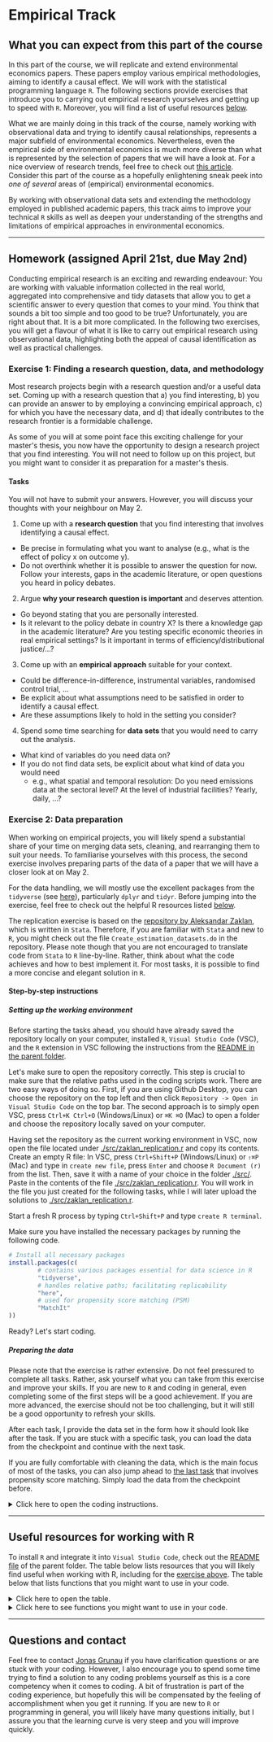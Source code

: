# Empirical Track

## What you can expect from this part of the course

In this part of the course, we will replicate and extend environmental economics papers. These papers employ various empirical methodologies, aiming to identify a causal effect. We will work with the statistical programming language `R`. The following sections provide exercises that introduce you to carrying out empirical research yourselves and getting up to speed with `R`. Moreover, you will find a list of useful resources [below](#useful-resources-for-working-with-r).

What we are mainly doing in this track of the course, namely working with observational data and trying to identify causal relationships, represents a major subfield of environmental economics. Nevertheless, even the empirical side of environmental economics is much more diverse than what is represented by the selection of papers that we will have a look at. For a nice overview of research trends, feel free to check out [this article](https://doi.org/10.1016/j.jeem.2018.08.001). Consider this part of the course as a hopefully enlightening sneak peek into *one of several* areas of (empirical) environmental economics.

By working with observational data sets and extending the methodology employed in published academic papers, this track aims to improve your technical `R` skills as well as deepen your understanding of the strengths and limitations of empirical approaches in environmental economics.

---

## Homework (assigned April 21st, due May 2nd)

Conducting empirical research is an exciting and rewarding endeavour: You are working with valuable information collected in the real world, aggregated into comprehensive and tidy datasets that allow you to get a scientific answer to every question that comes to your mind. You think that sounds a bit too simple and too good to be true? Unfortunately, you are right about that. It is a bit more complicated. In the following two exercises, you will get a flavour of what it is like to carry out empirical research using observational data, highlighting both the appeal of causal identification as well as practical challenges.

### Exercise 1: Finding a research question, data, and methodology

Most research projects begin with a research question and/or a useful data set. Coming up with a research question that a) you find interesting, b) you can provide an answer to by employing a convincing empirical approach, c) for which you have the necessary data, and d) that ideally contributes to the research frontier is a formidable challenge.

As some of you will at some point face this exciting challenge for your master's thesis, you now have the opportunity to design a research project that you find interesting. You will not need to follow up on this project, but you might want to consider it as preparation for a master's thesis.

#### Tasks

You will not have to submit your answers. However, you will discuss your thoughts with your neighbour on May 2.

1. Come up with a **research question** that you find interesting that involves identifying a causal effect.

- Be precise in formulating what you want to analyse (e.g., what is the effect of policy x on outcome y).
- Do not overthink whether it is possible to answer the question for now. Follow your interests, gaps in the academic literature, or open questions you heard in policy debates.

2. Argue **why your research question is important** and deserves attention.

- Go beyond stating that you are personally interested.
- Is it relevant to the policy debate in country X? Is there a knowledge gap in the academic literature? Are you testing specific economic theories in real empirical settings? Is it important in terms of efficiency/distributional justice/...?

3. Come up with an **empirical approach** suitable for your context.

- Could be difference-in-difference, instrumental variables, randomised control trial, ...
- Be explicit about what assumptions need to be satisfied in order to identify a causal effect.
- Are these assumptions likely to hold in the setting you consider?

4. Spend some time searching for **data sets** that you would need to carry out the analysis.

- What kind of variables do you need data on?
- If you do not find data sets, be explicit about what kind of data you would need
  - e.g., what spatial and temporal resolution: Do you need emissions data at the sectoral level? At the level of industrial facilities? Yearly, daily, ...?

### Exercise 2: Data preparation

When working on empirical projects, you will likely spend a substantial share of your time on merging data sets, cleaning, and rearranging them to suit your needs. To familiarise yourselves with this process, the second exercise involves preparing parts of the data of a paper that we will have a closer look at on May 2.

For the data handling, we will mostly use the excellent packages from the `tidyverse` (see [here](https://www.tidyverse.org/packages/)), particularly `dplyr` and `tidyr`. Before jumping into the exercise, feel free to check out the helpful R resources listed [below](#useful-resources-for-working-with-r).

The replication exercise is based on the [repository by Aleksandar Zaklan](https://doi.org/10.3886/E152861V1), which is written in `Stata`. Therefore, if you are familiar with `Stata` and new to `R`, you might check out the file `Create_estimation_datasets.do` in the repository. Please note though that you are not encouraged to translate code from `Stata` to `R` line-by-line. Rather, think about what the code achieves and how to best implement it. For most tasks, it is possible to find a more concise and elegant solution in `R`.

#### Step-by-step instructions

##### Setting up the working environment

Before starting the tasks ahead, you should have already saved the repository locally on your computer, installed `R`, `Visual Studio Code` (VSC), and the `R` extension in VSC following the instructions from the [README in the parent folder](../README.md).

Let's make sure to open the repository correctly. This step is crucial to make sure that the relative paths used in the coding scripts work. There are two easy ways of doing so. First, if you are using Github Desktop, you can choose the repository on the top left and then click `Repository -> Open in Visual Studio Code` on the top bar. The second approach is to simply open VSC, press `Ctrl+K Ctrl+O` (Windows/Linux) or `⌘K ⌘O` (Mac) to open a folder and choose the repository locally saved on your computer.

Having set the repository as the current working environment in VSC, now open the file located under [./src/zaklan_replication.r](./src/zaklan_replication.r) and copy its contents. Create an empty R file: In VSC, press `Ctrl+Shift+P` (Windows/Linux) or `⇧⌘P` (Mac) and type in `create new file`, press `Enter` and choose `R Document (r)` from the list. Then, save it with a name of your choice in the folder [./src/](./src/). Paste in the contents of the file [./src/zaklan_replication.r](./src/zaklan_replication.r). You will work in the file you just created for the following tasks, while I will later upload the solutions to [./src/zaklan_replication.r](./src/zaklan_replication.r).

Start a fresh R process by typing `Ctrl+Shift+P` and type `create R terminal`.

Make sure you have installed the necessary packages by running the following code.

``` r
# Install all necessary packages
install.packages(c(
        # contains various packages essential for data science in R
        "tidyverse",
        # handles relative paths; facilitating replicability
        "here",
        # used for propensity score matching (PSM)
        "MatchIt"
))
```

Ready? Let's start coding.

##### Preparing the data

Please note that the exercise is rather extensive. Do not feel pressured to complete all tasks. Rather, ask yourself what you can take from this exercise and improve your skills. If you are new to `R` and coding in general, even completing some of the first steps will be a good achievement. If you are more advanced, the exercise should not be too challenging, but it will still be a good opportunity to refresh your skills.

After each task, I provide the data set in the form how it should look like after the task. If you are stuck with a specific task, you can load the data from the checkpoint and continue with the next task.

If you are fully comfortable with cleaning the data, which is the main focus of most of the tasks, you can also jump ahead to [the last task](#task-add-propensity-scores-to-the-data) that involves propensity score matching. Simply load the data from the checkpoint before.

<details>
<summary> Click here to open the coding instructions. </summary>

###### Task: Loading the packages

You should now have opened the file you created in the [previous step](#setting-up-the-working-environment) and have inserted the code that was provided in [./src/zaklan_replication.r](./src/zaklan_replication.r).

Load the packages and set the reference point for relative paths by running the code from `library(tidyverse)` to `here()`. The last piece of output in the R terminal should now display the path of the repository:

``` r
> here()
[1] "C:/.../adv_env_econ_24"
```

###### Task: Loading and cleaning the EUTL data

- Import the six data sets stored under [./data/zaklan_replication](./data/zaklan_replication/). Name them after the file names without the `.csv` extension, e.g., `electricity_market_data`.
- Create a data set called `data_inst` based on the data set `eutl_oha_data`.
- Keep only the years (column `year`) between and including 2009 and 2017.
- Keep the following columns (drop the rest):

``` r
c(
        "installationidentifier",
        "account_holder",
        "registry_code",
        "installation_name",
        "year",
        "allocated",
        "verified_emiss"
)
```

- Transform `verified_emiss` to a numeric variable (keeping the name). If `verified_emiss` is one of `c("Excluded", "Not Reported")`, set it to `NA`.

<details>
<summary> If you cannot solve this task: Click here to access the data checkpoint. </summary>

The data set after this task should look like this: [./data/zaklan_replication/checkpoints/clean_eutl.csv](./data/zaklan_replication/checkpoints/clean_eutl.csv)

</details>

###### Task: Add NACE codes

- Add the data set `nace` to `data_inst`, preserving all observations (rows) in `data_inst`. Use the following variables as identifiers: `c("registry_code", "installationidentifier")`.
- Keep only observations where `nacerev2` is one of:

``` r
c(
        "35.00",
        "35.10",
        "35.11",
        "35.13",
        "35.14",
        "35.20",
        "35.21",
        "35.22",
        "35.23",
        "35.30"
)
```

- Remove observations where the country (`registry_code`) is `"GB"`.

<details>
<summary> If you cannot solve this task: Click here to access the data checkpoint. </summary>

The data set after this task should look like this: [./data/zaklan_replication/checkpoints/nace.csv](./data/zaklan_replication/checkpoints/nace.csv)

</details>

###### Task: Further cleaning and create treatment variables

- Replace `NA` values in the columns `c(verified_emiss, allocated)` with `0`.
- For `verified_emiss`, set values smaller than `10` to `0`.
- Group the data by `installationidentifier` and `registry_code` and remove the groups, in which at least one value of `verified_emiss` is `NA` or `0`. Ungroup the data.
- Create a new variable `ln_emissions` that is the natural logarithm of `verified_emiss`.
- Sort the data by `installationidentifier` and `registry_code`.
- Create one installation and one firm identifier. `inst_num` should be unique for each combination of `c("installationidentifier", "registry_code")`, while `firm_num` should be unique for each `account_holder`.
- Create the variable `treated` that should equal `1` if the country (as defined by `registry_code`) is not part of the vector below and `0` otherwise:

``` r
c(
        "BG",
        "CY",
        "CZ",
        "EE",
        "HU",
        "LT",
        "PL",
        "RO"
)
```

- Create a variable `post` that equals `1` if the year is between and including `2013` and `2017` and `0` otherwise. Create `post_treated` as the interaction of `post` and `treated`.
- Create the variables `post_2009`, `post_[...]` through `post_2017`. They should equal `1` if `year` is equal to the respective year indicated in the column name and `0` otherwise. For instance, `post_2013` should equal `1` if `year` is equal to `2013` and `0` otherwise.
- Finally, create the variables `post_2009_treated`, `post_[...]_treated` through `post_2017_treated` as the interactions of the respective `post_[...]` and `treated`.

<details>
<summary> If you cannot solve this task: Click here to access the data checkpoint. </summary>

The data set after this task should look like this: [./data/zaklan_replication/checkpoints/treat_vars.csv](./data/zaklan_replication/checkpoints/treat_vars.csv)

</details>

###### Task: Fuel type information

- Add the the column `c("fuel_type")` of the data set `fuel_type_info` to `data_inst`, preserving all observations (rows) in `data_inst`. Use the following variables as identifiers: `c("installationidentifier", "registry_code")`.
- Keep only observations where `fuel_type` is one of: `c("coal", "gas")`.
- Create two new variables `coal` and `gas` that should equal `1` if `fuel_type` is equal to the respective fuel type and `0` otherwise.

<details>
<summary> If you cannot solve this task: Click here to access the data checkpoint. </summary>

The data set after this task should look like this: [./data/zaklan_replication/checkpoints/fuel_type.csv](./data/zaklan_replication/checkpoints/fuel_type.csv)

</details>

###### Task: Add identifiers for multi/single installation firms

- Create a new variable `inst_count` that counts the number of unique `installationidentifier` for each `firm_num`.
- Create a variable `one_inst_firm` that equals `1` if `inst_count` is equal to `1` and `0` otherwise. Drop `inst_count`.
- Create the variables `coal_one_inst_firm` and `gas_one_inst_firm` as the interactions of `coal` and `gas`, respectively, with `one_inst_firm`.
- Create the variables `coal_multi_inst` and `gas_multi_inst` in an analogous manner.
- Sort the data by `registry_code`, `installationidentifier`, and `year`.

<details>
<summary> If you cannot solve this task: Click here to access the data checkpoint. </summary>

The data set after this task should look like this: [./data/zaklan_replication/checkpoints/multi_single.csv](./data/zaklan_replication/checkpoints/multi_single.csv)

</details>

###### Task: Add data on electricity, GDP etc

- Add the variables `c("final_electricity_consumption", "RE", "GDP", "exports", "imports")` from the data set `electricity_market_data` to `data_inst`, preserving all observations (rows) in `data_inst`. Use the variables `c("registry_code", "year")` as identifiers.
- Create the variable `net_exports` as the difference between `exports` and `imports`, divided by `1000`; drop `exports` and `imports`.
- Merge the data set `fuel_eua_p` to `data_inst`, matching by `year`.
- Create the variables `ln_final_electricity_consumption`, `ln_RE`, and `ln_GDP` as the natural logarithms of the respective variables.

<details>
<summary> If you cannot solve this task: Click here to access the data checkpoint. </summary>

The data set after this task should look like this: [./data/zaklan_replication/checkpoints/electricity.csv](./data/zaklan_replication/checkpoints/electricity.csv)

</details>

###### Task: Add EUTL transactions data

- Add the variables `c("net_ac_ext_inst", "net_ac_tot_inst", "annual_change_bank_inst", "bank_inst")` from the data set `trading_banking_data` to `data_inst`, preserving all observations (rows) in `data_inst`. Use the variables `c("registry_code", "installationidentifier", "year")` as identifiers.
- Create the variables `annual_change_bank_inst_1000` and `net_ac_ext_inst_1000` as the respective variables divided by `1000`.

<details>
<summary> If you cannot solve this task: Click here to access the data checkpoint. </summary>

The data set after this task should look like this: [./data/zaklan_replication/checkpoints/transactions.csv](./data/zaklan_replication/checkpoints/transactions.csv)

</details>

###### Task: Prepare the data for propensity score matching

- Create a data set called `data_inst_psm` based on the data set `data_inst`.
- Keep the following variables and drop the rest:

``` r
c(
        "inst_num",
        "year",
        "ln_emissions",
        "treated",
        "coal",
        "coal_one_inst_firm",
        "coal_multi_inst",
        "gas",
        "gas_one_inst_firm",
        "gas_multi_inst"
)
```

- Reshape the data set to wide format, using `ln_emissions` as the variable to be spread and `year` as the variable to be spread by. The names of the new columns should be `ln_emissions2009`, ..., `ln_emissions2017`.
- Create a new variable `avg_ln_emissions_2009_2012` that is the average of `ln_emissions2009`, ..., `ln_emissions2012`.
- Sort the data by `inst_num`.

<details>
<summary> If you cannot solve this task: Click here to access the data checkpoint. </summary>

The data set after this task should look like this: [./data/zaklan_replication/checkpoints/psm_prep.csv](./data/zaklan_replication/checkpoints/psm_prep.csv)

</details>

###### Task: Add propensity scores to the data

- Use the package `MatchIt` to calculate propensity scores for six subsamples (data split by fuel type and number of installations) following the instructions below. Familiarise yourself with the functions on the [package website](https://kosukeimai.github.io/MatchIt/).
- Calculate propensity scores six times, once for each subsample. The subsamples are defined by the variables `c("coal", "coal_one_inst_firm", "coal_multi_inst", "gas", "gas_one_inst_firm", "gas_multi_inst")`. The coal subsample should contain all observations where `coal` equals `1` and so on.
- The calculation of the propensity scores should be nearest neighbour matching with replacement, discarding units from both treated and control group if there is no common support. The matching should be based on a logit model that regresses `treated` on `avg_ln_emissions_2009_2012`.
- For each subsample, four variables should be added to the data set `data_inst_psm`:
  - `pscore_r_[subsample]`: For both treated and control units, this should contain the propensity score.
  - `matched_control_[subsample]`: For treated units, this column should indicate the `inst_num` of the matched control unit. `NA` for control units.
  - `ps_diff_[subsample]`: For treated units, this should contain the difference between the propensity score of the treated unit and the matched control unit. `NA` for control units.
  - `weight_[subsample]`: For each treated and control unit, this should be the weight as calculated by the `MatchIt` package.

<details>
<summary> If you cannot solve this task: Click here to access the data checkpoint. </summary>

The data set after this task should look like this: [./data/zaklan_replication/checkpoints/psm.csv](./data/zaklan_replication/checkpoints/psm.csv)

</details>

</details>

---

## Useful resources for working with R

To install `R` and integrate it into `Visual Studio Code`, check out the [README file](../README.md) of the parent folder. The table below lists resources that you will likely find useful when working with R, including for the [exercise above](#exercise-2-data-preparation). The table below that lists functions that you might want to use in your code.

<details>
<summary> Click here to open the table. </summary>

| Resource | What is it useful for? |
| --- | --- |
| Free book on [R programming by Roger D. Peng](https://leanpub.com/rprogramming) | Good reference if you are not proficient in R yet. Focus on general R programming (not specifically data analysis), but highly useful nonetheless. If you are new to R, start here. |
| Official references for the most important [tidyverse packages](https://www.tidyverse.org/packages/) for preparing the data: [dplyr](https://dplyr.tidyverse.org/reference/index.html) and [tidyr](https://tidyr.tidyverse.org/) | When working through the [data preparation exercise](#exercise-2-data-preparation), you should check out these two pages to look up specific functions. |
| Free books by [Hadley Wickham](https://hadley.nz/)  | Hadley Wickham is one of the people behind the great [tidyverse](https://www.tidyverse.org/) universe of packages. His books are generally a good reference. |
| Free book on working with the Tidyverse by [Wright et al.](https://leanpub.com/tidyverseskillsdatascience) | The tidyverse is the workhorse for data analysis on R. The book is a comprehensive reference. |
| Lists of packages that could be useful for [econometrics](https://cran.r-project.org/web/views/Econometrics.html) and [causal inference](https://cran.r-project.org/web/views/CausalInference.html) | If you know what you want to implement, but you do not know which R packages enable you to do that, this is a good starting point. |
| [Microsoft Copilot](https://copilot.microsoft.com/) | The creative mode supposedly runs on GPT 4.0, which you do not have access to when using the free version of ChatGPT. Microsoft Copilot is great at answering your questions about R coding. Should you be seriously stuck with the exercise, give it a try. |
| [GitHub Copilot](https://github.com/features/copilot), free for students (available [here](https://education.github.com/discount_requests/application)) | A potent tool that autocompletes and explains code to you; available as a VSC extension. This is not the right tool for you if you are new to R as the suggestions are often inefficient or just wrong. At some point, however, I encourage you to check it out and find out whether it is of any use to you. |

</details>

<details>
<summary> Click here to see functions you might want to use in your code. </summary>

| Package | Functions |
| --- | --- |
| `here`|`here()`|
| `readr` | `read_csv()` |
| `dplyr` | `filter()`, `select()`, `mutate()`, `if_else()`, `case_when()`, `left_join()`, `group_by()`, `ungroup()`, `arrange()`, `rename()`, `pivot_wider()`, `across()`, `starts_with()`, `contains()`, `matches()`, `n_distinct()`, `cur_group_id()` |
| `MatchIt` | `matchit()`, `match.data()`, `get_matches()` |

</details>

---

## Questions and contact

Feel free to contact [Jonas Grunau](mailto:jonas.sebastian.grunau@uni-hamburg.de) if you have clarification questions or are stuck with your coding. However, I also encourage you to spend some time trying to find a solution to any coding problems yourself as this is a core competency when it comes to coding. A bit of frustration is part of the coding experience, but hopefully this will be compensated by the feeling of accomplishment when you get it running. If you are new to `R` or programming in general, you will likely have many questions initially, but I assure you that the learning curve is very steep and you will improve quickly.
